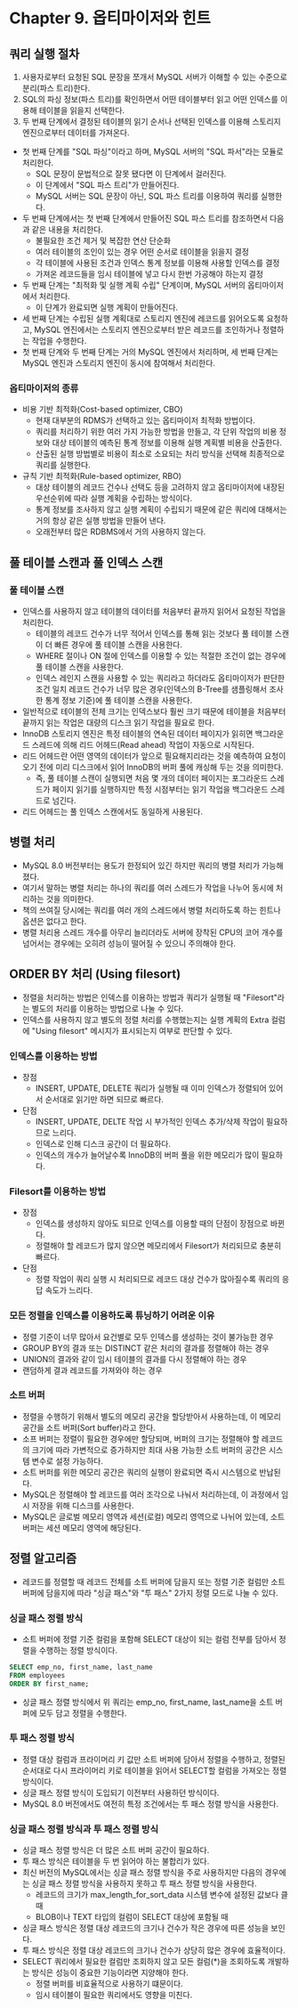 # Chapter 9. 옵티마이저와 힌트

## 쿼리 실행 절차
1. 사용자로부터 요청된 SQL 문장을 쪼개서 MySQL 서버가 이해할 수 있는 수준으로 분리(파스 트리)한다.
2. SQL의 파싱 정보(파스 트리)를 확인하면서 어떤 테이블부터 읽고 어떤 인덱스를 이용해 테이블을 읽을지 선택한다.
3. 두 번째 단계에서 결정된 테이블의 읽기 순서나 선택된 인덱스를 이용해 스토리지 엔진으로부터 데이터를 가져온다.

* 첫 번째 단계를 "SQL 파싱"이라고 하며, MySQL 서버의 "SQL 파서"라는 모듈로 처리한다.
  * SQL 문장이 문법적으로 잘못 됐다면 이 단계에서 걸러진다.
  * 이 단계에서 "SQL 파스 트리"가 만들어진다.
  * MySQL 서버는 SQL 문장이 아닌, SQL 파스 트리를 이용하여 쿼리를 실행한다.
* 두 번째 단계에서는 첫 번째 단계에서 만들어진 SQL 파스 트리를 참조하면서 다음과 같은 내용을 처리한다.
  * 불필요한 조건 제거 및 복잡한 연산 단순화
  * 여러 테이블의 조인이 있는 경우 어떤 순서로 테이블을 읽을지 결정
  * 각 테이블에 사용된 조건과 인덱스 통계 정보를 이용해 사용할 인덱스를 결정
  * 가져온 레코드들을 임시 테이블에 넣고 다시 한번 가공해야 하는지 결정
* 두 번째 단계는 "최적화 및 실행 계획 수립" 단계이며, MySQL 서버의 옵티마이저에서 처리한다.
  * 이 단계가 완료되면 실행 계획이 만들어진다.
* 세 번째 단계는 수립된 실행 계획대로 스토리지 엔진에 레코드를 읽어오도록 요청하고, MySQL 엔진에서는 스토리지 엔진으로부터 받은 레코드를 조인하거나 정렬하는 작업을 수행한다.
* 첫 번째 단계와 두 번째 단계는 거의 MySQL 엔진에서 처리하며, 세 번째 단계는 MySQL 엔진과 스토리지 엔진이 동시에 참여해서 처리한다.

### 옵티마이저의 종류
* 비용 기반 최적화(Cost-based optimizer, CBO)
  * 현재 대부분의 RDMS가 선택하고 있는 옵티마이저 최적화 방법이다.
  * 쿼리를 처리하기 위한 여러 가지 가능한 방법을 만들고, 각 단위 작업의 비용 정보와 대상 테이블의 예측된 통계 정보를 이용해 실행 계획별 비용을 산출한다.
  * 산출된 실행 방법별로 비용이 최소로 소요되는 처리 방식을 선택해 최종적으로 쿼리를 실행한다.
* 규칙 기반 최적화(Rule-based optimizer, RBO)
  * 대상 테이블의 레코드 건수나 선택도 등을 고려하지 않고 옵티마이저에 내장된 우선순위에 따라 실행 계획을 수립하는 방식이다.
  * 통계 정보를 조사하지 않고 실행 계획이 수립되기 때문에 같은 쿼리에 대해서는 거의 항상 같은 실행 방법을 만들어 낸다.
  * 오래전부터 많은 RDBMS에서 거의 사용하지 않는다.

## 풀 테이블 스캔과 풀 인덱스 스캔

### 풀 테이블 스캔
* 인덱스를 사용하지 않고 테이블의 데이터를 처음부터 끝까지 읽어서 요청된 작업을 처리한다.
  * 테이블의 레코드 건수가 너무 적어서 인덱스를 통해 읽는 것보다 풀 테이블 스캔이 더 빠른 경우에 풀 테이블 스캔을 사용한다.
  * WHERE 절이나 ON 절에 인덱스를 이용할 수 있는 적절한 조건이 없는 경우에 풀 테이블 스캔을 사용한다.
  * 인덱스 레인지 스캔을 사용할 수 있는 쿼리라고 하더라도 옵티마이저가 판단한 조건 일치 레코드 건수가 너무 많은 경우(인덱스의 B-Tree를 샘플링해서 조사한 통계 정보 기준)에 풀 테이블 스캔을 사용한다.
* 일반적으로 테이블의 전체 크기는 인덱스보다 훨씬 크기 때문에 테이블을 처음부터 끝까지 읽는 작업은 대량의 디스크 읽기 작업을 필요로 한다.
* InnoDB 스토리지 엔진은 특정 테이블의 연속된 데이터 페이지가 읽히면 백그라운드 스레드에 의해 리드 어헤드(Read ahead) 작업이 자동으로 시작된다.
* 리드 어헤드란 어떤 영역의 데이터가 앞으로 필요해지리라는 것을 예측하여 요청이 오기 전에 미리 디스크에서 읽어 InnoDB의 버퍼 풀에 캐싱해 두는 것을 의미한다.
  * 즉, 풀 테이블 스캔이 실행되면 처음 몇 개의 데이터 페이지는 포그라운드 스레드가 페이지 읽기를 실행하지만 특정 시점부터는 읽기 작업을 백그라운드 스레드로 넘긴다.
* 리드 어헤드는 풀 인덱스 스캔에서도 동일하게 사용된다.

## 병렬 처리
* MySQL 8.0 버전부터는 용도가 한정되어 있긴 하지만 쿼리의 병렬 처리가 가능해졌다.
* 여기서 말하는 병렬 처리는 하나의 쿼리를 여러 스레드가 작업을 나누어 동시에 처리하는 것을 의미한다.
* 책의 쓰여질 당시에는 쿼리를 여러 개의 스레드에서 병렬 처리하도록 하는 힌트나 옵션은 없다고 한다.
* 병렬 처리용 스레드 개수를 아무리 늘리더라도 서버에 장착된 CPU의 코어 개수를 넘어서는 경우에는 오히려 성능이 떨어질 수 있으니 주의해야 한다.

## ORDER BY 처리 (Using filesort)
* 정렬을 처리하는 방법은 인덱스를 이용하는 방법과 쿼리가 실행될 때 "Filesort"라는 별도의 처리를 이용하는 방법으로 나눌 수 있다.
* 인덱스를 사용하지 않고 별도의 정렬 처리를 수행했는지는 실행 계획의 Extra 컬럼에 "Using filesort" 메시지가 표시되는지 여부로 판단할 수 있다.

### 인덱스를 이용하는 방법
* 장점
  * INSERT, UPDATE, DELETE 쿼리가 실행될 때 이미 인덱스가 정렬되어 있어서 순서대로 읽기만 하면 되므로 빠르다.
* 단점
  * INSERT, UPDATE, DELTE 작업 시 부가적인 인덱스 추가/삭제 작업이 필요하므로 느리다.
  * 인덱스로 인해 디스크 공간이 더 필요하다.
  * 인덱스의 개수가 늘어날수록 InnoDB의 버퍼 풀을 위한 메모리가 많이 필요하다.

### Filesort를 이용하는 방법
* 장점
  * 인덱스를 생성하지 않아도 되므로 인덱스를 이용할 때의 단점이 장점으로 바뀐다.
  * 정렬해야 할 레코드가 많지 않으면 메모리에서 Filesort가 처리되므로 충분히 빠르다.
* 단점
  * 정렬 작업이 쿼리 실행 시 처리되므로 레코드 대상 건수가 많아질수록 쿼리의 응답 속도가 느리다.

### 모든 정렬을 인덱스를 이용하도록 튜닝하기 어려운 이유 
* 정렬 기준이 너무 많아서 요건별로 모두 인덱스를 생성하는 것이 불가능한 경우
* GROUP BY의 결과 또는 DISTINCT 같은 처리의 결과를 정렬해야 하는 경우
* UNION의 결과와 같이 임시 테이블의 결과를 다시 정렬해야 하는 경우
* 랜덤하게 결과 레코드를 가져와야 하는 경우

### 소트 버퍼
* 정렬을 수행하기 위해서 별도의 메모리 공간을 할당받아서 사용하는데, 이 메모리 공간을 소트 버퍼(Sort buffer)라고 한다.
* 소프 버퍼는 정렬이 필요한 경우에만 할당되며, 버퍼의 크기는 정렬해야 할 레코드의 크기에 따라 가변적으로 증가하지만 최대 사용 가능한 소트 버퍼의 공간은 시스템 변수로 설정 가능하다.
* 소트 버퍼를 위한 메모리 공간은 쿼리의 실행이 완료되면 즉시 시스템으로 반납된다.
* MySQL은 정렬해야 할 레코드를 여러 조각으로 나눠서 처리하는데, 이 과정에서 임시 저장을 위해 디스크를 사용한다.
* MySQL은 글로벌 메모리 영역과 세션(로컬) 메모리 영역으로 나뉘어 있는데, 소트 버퍼는 세션 메모리 영역에 해당된다.

## 정렬 알고리즘
* 레코드를 정렬할 때 레코드 전체를 소트 버퍼에 담을지 또는 정렬 기준 컬럼만 소트 버퍼에 담을지에 따라 "싱글 패스"와 "투 패스" 2가지 정렬 모드로 나눌 수 있다.

### 싱글 패스 정렬 방식
* 소트 버퍼에 정렬 기준 컬럼을 포함해 SELECT 대상이 되는 컬럼 전부를 담아서 정렬을 수행하는 정렬 방식이다.
```sql
SELECT emp_no, first_name, last_name
FROM employees
ORDER BY first_name;
```
* 싱글 패스 정렬 방식에서 위 쿼리는 emp_no, first_name, last_name을 소트 버퍼에 모두 담고 정렬을 수행한다.

### 투 패스 정렬 방식
* 정렬 대상 컬럼과 프라이머리 키 값만 소트 버퍼에 담아서 정렬을 수행하고, 정렬된 순서대로 다시 프라이머리 키로 테이블을 읽어서 SELECT할 컬럼을 가져오는 정렬 방식이다.
* 싱글 패스 정렬 방식이 도입되기 이전부터 사용하던 방식이다.
* MySQL 8.0 버전에서도 여전히 특정 조건에서는 투 패스 정렬 방식을 사용한다.

### 싱글 패스 정렬 방식과 투 패스 정렬 방식
* 싱글 패스 정렬 방식은 더 많은 소트 버퍼 공간이 필요하다.
* 투 패스 방식은 테이블을 두 번 읽어야 하는 불합리가 있다.
* 최신 버전의 MySQL에서는 싱글 패스 정렬 방식을 주로 사용하지만 다음의 경우에는 싱글 패스 정렬 방식을 사용하지 못하고 투 패스 정렬 방식을 사용한다.
  * 레코드의 크기가 max_length_for_sort_data 시스템 변수에 설정된 값보다 클 때
  * BLOB이나 TEXT 타입의 컬럼이 SELECT 대상에 포함될 때
* 싱글 패스 방식은 정렬 대상 레코드의 크기나 건수가 작은 경우에 따른 성능을 보인다.
* 투 패스 방식은 정렬 대상 레코드의 크기나 건수가 상당히 많은 경우에 효율적이다.
* SELECT 쿼리에서 필요한 컬럼만 조회하지 않고 모든 컬럼(*)을 조회하도록 개발하는 방식은 성능이 중요한 기능이라면 지양해야 한다.
  * 정렬 버퍼를 비효율적으로 사용하기 떄문이다.
  * 임시 테이블이 필요한 쿼리에서도 영향을 미친다.
